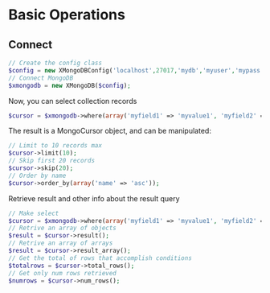 # Basic Operations
## Connect
```php
// Create the config class
$config = new XMongoDBConfig('localhost',27017,'mydb','myuser','mypass');
// Connect MongoDB
$xmongodb = new XMongoDB($config);
```
Now, you can select collection records
```php
$cursor = $xmongodb->where(array('myfield1' => 'myvalue1', 'myfield2' => 'myvalue2')->get('mycollection');
```
The result is a MongoCursor object, and can be manipulated:
```php
// Limit to 10 records max
$cursor->limit(10);
// Skip first 20 records
$cursor->skip(20);
// Order by name
$cursor->order_by(array('name' => 'asc'));
```

Retrieve result and other info about the result query
```php
// Make select
$cursor = $xmongodb->where(array('myfield1' => 'myvalue1', 'myfield2' => 'myvalue2')->get('mycollection');
// Retrive an array of objects
$result = $cursor->result();
// Retrive an array of arrays
$result = $cursor->result_array();
// Get the total of rows that accomplish conditions
$totalrows = $cursor->total_rows();
// Get only num rows retrieved
$numrows = $cursor->num_rows();
```
